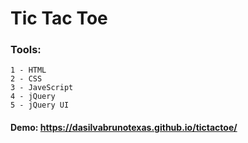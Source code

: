 # Tic Tac Toe

### Tools:

    1 - HTML
    2 - CSS
    3 - JaveScript
    4 - jQuery
    5 - jQuery UI

#### Demo: https://dasilvabrunotexas.github.io/tictactoe/
